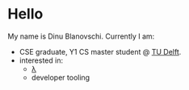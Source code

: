 # Hello

My name is Dinu Blanovschi. Currently I am:

- CSE graduate, Y1 CS master student @ [TU Delft](https://tudelft.nl/en).
- interested in:
    - [λ](https://en.wikipedia.org/wiki/Programming_language_theory)
    - developer tooling

[//]: ![](https://komarev.com/ghpvc/?username=dnbln)
